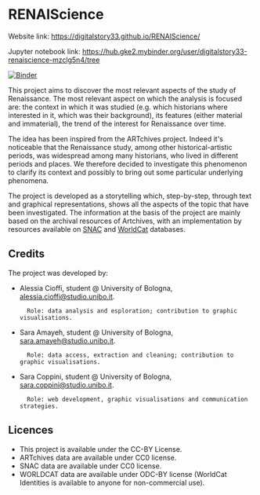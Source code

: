 # RENAIScience

Website link: https://digitalstory33.github.io/RENAIScience/

Jupyter notebook link: https://hub.gke2.mybinder.org/user/digitalstory33-renaiscience-mzclg5n4/tree

[![Binder](https://mybinder.org/badge_logo.svg)](https://mybinder.org/v2/gh/digitalstory33/RENAIScience/main)

This project aims to discover the most relevant aspects of the study of Renaissance. The most relevant aspect on which the analysis is focused are: the context in which it was studied (e.g. which historians where interested in it, which was their background), its features (either material and immaterial), the trend of the interest for Renaissance over time.

The idea has been inspired from the ARTchives project. Indeed it's noticeable that the Renaissance study, among other historical-artistic periods, was widespread among many historians, who lived in different periods and places. We therefore decided to investigate this phenomenon to clarify its context and possibly to bring out some particular underlying phenomena.

The project is developed as a storytelling which, step-by-step, through text and graphical representations, shows all the aspects of the topic that have been investigated. The information at the basis of the project are mainly based on the archival resources of Artchives, with an implementation by resources available on [SNAC](https://snaccooperative.org/) and [WorldCat](https://www.worldcat.org/) databases.

## Credits
The project was developed by:

- Alessia Cioffi, student @ University of Bologna, alessia.cioffi@studio.unibo.it. 

        Role: data analysis and esploration; contribution to graphic visualisations.
    
- Sara Amayeh, student @ University of Bologna, sara.amayeh@studio.unibo.it. 

        Role: data access, extraction and cleaning; contribution to graphic visualisations.
    
- Sara Coppini, student @ University of Bologna, sara.coppini@studio.unibo.it. 

        Role: web development, graphic visualisations and communication strategies.

## Licences
- This project is available under the CC-BY License.
- ARTchives data are available under CC0 license.
- SNAC data are available under CC0 license.
- WORLDCAT data are available under ODC-BY license (WorldCat Identities is available to anyone for non-commercial use).

